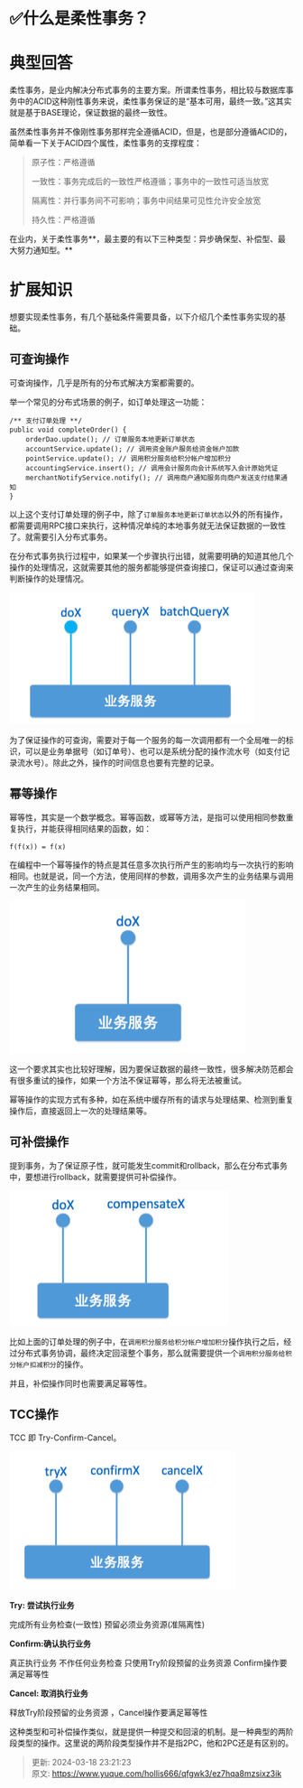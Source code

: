 # ✅什么是柔性事务？

# 典型回答


柔性事务，是业内解决分布式事务的主要方案。所谓柔性事务，相比较与数据库事务中的ACID这种刚性事务来说，柔性事务保证的是“基本可用，最终一致。”这其实就是基于BASE理论，保证数据的最终一致性。



虽然柔性事务并不像刚性事务那样完全遵循ACID，但是，也是部分遵循ACID的，简单看一下关于ACID四个属性，柔性事务的支撑程度：



> 原子性：严格遵循
>
>  
>
> 一致性：事务完成后的一致性严格遵循；事务中的一致性可适当放宽
>
>  
>
> 隔离性：并行事务间不可影响；事务中间结果可见性允许安全放宽
>
>  
>
> 持久性：严格遵循
>



在业内，关于柔性事务**，最主要的有以下三种类型：异步确保型、补偿型、最大努力通知型。**



# 扩展知识


想要实现柔性事务，有几个基础条件需要具备，以下介绍几个柔性事务实现的基础。

## 可查询操作


可查询操作，几乎是所有的分布式解决方案都需要的。



举一个常见的分布式场景的例子，如订单处理这一功能：



 

```plain
/** 支付订单处理 **/
public void completeOrder() {
    orderDao.update(); // 订单服务本地更新订单状态
    accountService.update(); // 调用资金账户服务给资金帐户加款
    pointService.update(); // 调用积分服务给积分帐户增加积分
    accountingService.insert(); // 调用会计服务向会计系统写入会计原始凭证
    merchantNotifyService.notify(); // 调用商户通知服务向商户发送支付结果通知
}
```

    

以上这个支付订单处理的例子中，除了`订单服务本地更新订单状态`以外的所有操作，都需要调用RPC接口来执行，这种情况单纯的本地事务就无法保证数据的一致性了。就需要引入分布式事务。



在分布式事务执行过程中，如果某一个步骤执行出错，就需要明确的知道其他几个操作的处理情况，这就需要其他的服务都能够提供查询接口，保证可以通过查询来判断操作的处理情况。



![1676785247749-a617e323-d682-4086-a8de-d8a70ef7a7f6.png](./img/uq0OUZCqYp5UgJmw/1676785247749-a617e323-d682-4086-a8de-d8a70ef7a7f6-261668.png)



为了保证操作的可查询，需要对于每一个服务的每一次调用都有一个全局唯一的标识，可以是业务单据号（如订单号）、也可以是系统分配的操作流水号（如支付记录流水号）。除此之外，操作的时间信息也要有完整的记录。



## 幂等操作


幂等性，其实是一个数学概念。幂等函数，或幂等方法，是指可以使用相同参数重复执行，并能获得相同结果的函数，如：



    f(f(x)) = f(x)

    



在编程中一个幂等操作的特点是其任意多次执行所产生的影响均与一次执行的影响相同。也就是说，同一个方法，使用同样的参数，调用多次产生的业务结果与调用一次产生的业务结果相同。



![1676785273318-04757d3e-a013-456e-adf0-865bd75e2e1b.png](./img/uq0OUZCqYp5UgJmw/1676785273318-04757d3e-a013-456e-adf0-865bd75e2e1b-004840.png)



这一个要求其实也比较好理解，因为要保证数据的最终一致性，很多解决防范都会有很多重试的操作，如果一个方法不保证幂等，那么将无法被重试。



幂等操作的实现方式有多种，如在系统中缓存所有的请求与处理结果、检测到重复操作后，直接返回上一次的处理结果等。



## 可补偿操作


提到事务，为了保证原子性，就可能发生commit和rollback，那么在分布式事务中，要想进行rollback，就需要提供可补偿操作。



![1676785294019-870c530a-8c74-480e-9d59-517e0d0b29d0.png](./img/uq0OUZCqYp5UgJmw/1676785294019-870c530a-8c74-480e-9d59-517e0d0b29d0-091375.png)



比如上面的订单处理的例子中，在`调用积分服务给积分帐户增加积分`操作执行之后，经过分布式事务协调，最终决定回滚整个事务，那么就需要提供一个`调用积分服务给积分帐户扣减积分`的操作。



并且，补偿操作同时也需要满足幂等性。



## TCC操作


TCC 即 Try-Confirm-Cancel。



![1676785315031-87e9c3e1-c3db-4409-bade-85f42dbc2048.png](./img/uq0OUZCqYp5UgJmw/1676785315031-87e9c3e1-c3db-4409-bade-85f42dbc2048-894253.png)



**Try: 尝试执行业务**



完成所有业务检查(一致性) 预留必须业务资源(准隔离性)



**Confirm:确认执行业务**



真正执行业务 不作任何业务检查 只使用Try阶段预留的业务资源 Confirm操作要满足幂等性



**Cancel: 取消执行业务**



释放Try阶段预留的业务资源 ，Cancel操作要满足幂等性



这种类型和可补偿操作类似，就是提供一种提交和回滚的机制。是一种典型的两阶段类型的操作。这里说的两阶段类型操作并不是指2PC，他和2PC还是有区别的。





> 更新: 2024-03-18 23:21:23  
> 原文: <https://www.yuque.com/hollis666/qfgwk3/ez7hqa8mzsixz3ik>